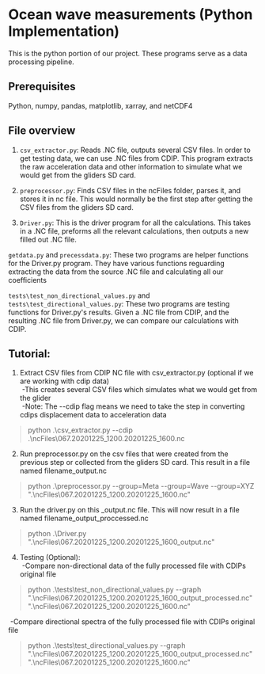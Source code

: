 # Ocean wave measurements (Python Implementation)
This is the python portion of our project. These programs serve as a data processing pipeline. 

## Prerequisites 
Python, numpy, pandas, matplotlib, xarray, and netCDF4 

## File overview
1) `csv_extractor.py`: Reads .NC file, outputs several CSV files. In order to get testing data, we can use .NC files from CDIP. This program extracts the raw acceleration data and other information to simulate what we would get from the gliders SD card. <br />

2) `preprocessor.py`: Finds CSV files in the ncFiles folder, parses it, and stores it in nc file. This would normally be the first step after getting the CSV files from the gliders SD card. <br />

3) `Driver.py`: This is the driver program for all the calculations. This takes in a .NC file, preforms all the relevant calculations, then outputs a new filled out .NC file. <br />

`getdata.py` and `precessdata.py`: These two programs are helper functions for the Driver.py program. They have various functions reguarding extracting the data from the source .NC file and calculating all our coefficients<br />

`tests\test_non_directional_values.py` and `tests\test_directional_values.py`: These two programs are testing functions for Driver.py's results. Given a .NC file from CDIP, and the resulting .NC file from Driver.py, we can compare our calculations with CDIP. <br />


## Tutorial:
1) Extract CSV files from CDIP NC file with csv_extractor.py (optional if we are working with cdip data)<br /> 
&nbsp;-This creates several CSV files which simulates what we would get from the glider<br /> 
&nbsp;-Note: The --cdip flag means we need to take the step in converting cdips displacement data to acceleration data<br /> 
> python .\csv_extractor.py --cdip .\ncFiles\067.20201225_1200.20201225_1600.nc

2) Run preprocessor.py on the csv files that were created from the previous step or collected from the gliders SD card. This result in a file named filename_output.nc<br /> 
> python .\preprocessor.py --group=Meta --group=Wave --group=XYZ ".\ncFiles\067.20201225_1200.20201225_1600.nc" 

3) Run the driver.py on this _output.nc file. This will now result in a file named filename_output_proccessed.nc <br /> 
> python .\Driver.py ".\ncFiles\067.20201225_1200.20201225_1600_output.nc"

4) Testing (Optional): <br />
&nbsp;-Compare non-directional data of the fully processed file with CDIPs original file<br /> 
> python .\tests\test_non_directional_values.py --graph ".\ncFiles\067.20201225_1200.20201225_1600_output_processed.nc" ".\ncFiles\067.20201225_1200.20201225_1600.nc"<br />

&nbsp;-Compare directional spectra of the fully processed file with CDIPs original file<br /> 
> python .\tests\test_directional_values.py --graph ".\ncFiles\067.20201225_1200.20201225_1600_output_processed.nc" ".\ncFiles\067.20201225_1200.20201225_1600.nc"<br />